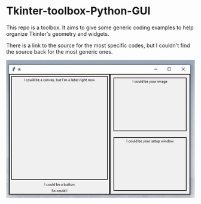 # Tkinter-toolbox-Python-GUI
This repo is a toolbox. It aims to give some generic coding examples to help organize Tkinter's geometry and widgets.

There is a link to the source for the most specific codes, but I couldn't find the source back for the most generic ones.


![Alt text](Geometry_V1.JPG?raw=true "Title")

